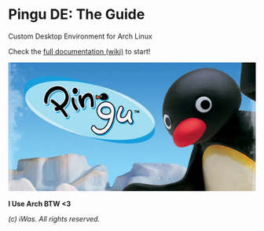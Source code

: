 # Pingu DE: The Guide

Custom Desktop Environment for Arch Linux

Check the [full documentation (wiki)](https://github.com/iWas-Coder/Pingu/wiki) to start!

![Pingu Title](https://raw.githubusercontent.com/iWas-Coder/Pingu/main/assets/pingu-title.jpg)

**I Use Arch BTW <3**

_(c) iWas. All rights reserved._
